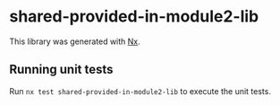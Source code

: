 # shared-provided-in-module2-lib

This library was generated with [Nx](https://nx.dev).

## Running unit tests

Run `nx test shared-provided-in-module2-lib` to execute the unit tests.

